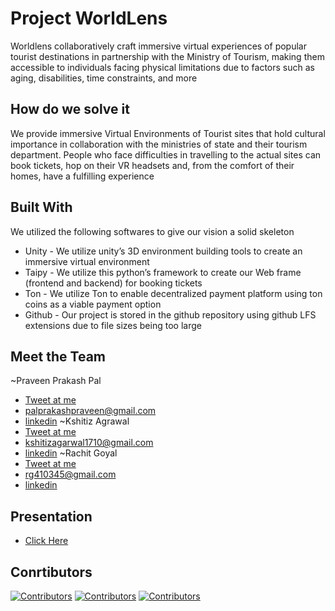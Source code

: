 
# Project WorldLens 

Worldlens collaboratively craft immersive virtual experiences of popular tourist destinations in partnership with the Ministry of Tourism, making them accessible to individuals facing physical limitations due to factors such as aging, disabilities, time constraints, and more 
## How do we solve it 
We provide immersive Virtual Environments of Tourist sites that hold cultural importance in collaboration with the ministries of state and their tourism department. People who face difficulties in travelling to the actual sites can book tickets, hop on their VR headsets and, from the comfort of their homes, have a fulfilling experience 
## Built With

We utilized the following softwares to give our vision a solid skeleton
* Unity - We utilize unity’s 3D environment building tools to create an immersive virtual environment 
* Taipy - We utilize this python’s framework to create our Web frame (frontend and backend) for booking tickets  
* Ton - We utilize Ton to enable decentralized payment platform using ton coins
as a viable payment option
* Github - Our project is stored in the github repository using github LFS extensions due to file sizes being too large

## Meet the Team
~Praveen Prakash Pal 
 - [Tweet at me](https://twitter.com/your_username) 
 - palprakashpraveen@gmail.com 
 - [linkedin](https://www.linkedin.com/in/praveen-prakash-pal-728820256/)
~Kshitiz Agrawal
 - [Tweet at me](https://twitter.com/your_username)        
 - kshitizagarwal1710@gmail.com
 - [linkedin](https://www.linkedin.com/in/kshitiz-agarwal-5360b4158/)
~Rachit Goyal
  - [Tweet at me](https://twitter.com/your_username) 
  - rg410345@gmail.com
  - [linkedin](https://www.linkedin.com/in/rachit-goyal-640b89247/)
## Presentation
- [Click Here](https://www.canva.com/design/DAFzOh0lmXA/eVELiyRzD-L1QNtOt_goMQ/edit?utm_content=DAFzOh0lmXA&utm_campaign=designshare&utm_medium=link2&utm_source=sharebutton)
## Conrtibutors
[![Contributors](https://contrib.rocks/image?repo=ksh1710/WorldLens-hackcbs)](https://github.com/ksh1710/WorldLens-hackcbs/graphs/contributors)
[![Contributors](https://contrib.rocks/image?repo=rachit-goyal1071/flutter-eventifyer)](https://github.com/rachit-goyal1071/flutter-eventifyer/graphs/contributors)
[![Contributors](https://contrib.rocks/image?repo=Pal-prakash/desktop)](https://github.com/Pal-prakash/desktop/graphs/contributors)
